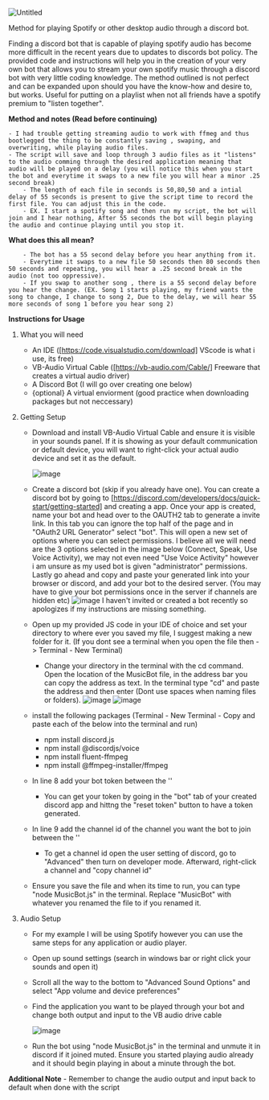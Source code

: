 
![Untitled](https://github.com/user-attachments/assets/3258320d-35c9-40f4-8cf4-e1fe2c37428a)

Method for playing Spotify or other desktop audio through a discord bot.

Finding a discord bot that is capable of playing spotify audio has become more difficult in the recent years due to updates to discords bot policy. The provided code and instructions will help you in the creation of your very own bot that allows you to stream your own spotify music through a discord bot with very little coding knowledge. The method outlined is not perfect and can be expanded upon should you have the know-how and desire to, but works. Useful for putting on a playlist when not all friends have a spotify premium to "listen together".

**Method and notes (Read before continuing)**

    - I had trouble getting streaming audio to work with ffmeg and thus bootlegged the thing to be constantly saving , swaping, and overwriting, while playing audio files.
    - The script will save and loop through 3 audio files as it "listens" to the audio comming through the desired application meaning that audio will be played on a delay (you will notice this when you start the bot and everytime it swaps to a new file you will hear a minor .25 second break)
        - The length of each file in seconds is 50,80,50 and a intial delay of 55 seconds is present to give the script time to record the first file. You can adjust this in the code.
        - EX. I start a spotify song and then run my script, the bot will join and I hear nothing, After 55 seconds the bot will begin playing the audio and continue playing until you stop it.
        
**What does this all mean?**

        - The bot has a 55 second delay before you hear anything from it. 
        - Everytime it swaps to a new file 50 seconds then 80 seconds then 50 seconds and repeating, you will hear a .25 second break in the audio (not too oppressive). 
        - If you swap to another song , there is a 55 second delay before you hear the change. (EX. Song 1 starts playing, my friend wants the song to change, I change to song 2, Due to the delay, we will hear 55 more seconds of song 1 before you hear song 2)

**Instructions for Usage**
1. What you will need
    - An IDE ([https://code.visualstudio.com/download] VScode is what i use, its free)
    - VB-Audio Virtual Cable ([https://vb-audio.com/Cable/] Freeware that creates a virtual audio driver)
    - A Discord Bot (I will go over creating one below)
    - {optional} A virtual enviorment (good practice when downloading packages but not neccessary)
  
2. Getting Setup

    - Download and install VB-Audio Virtual Cable and ensure it is visible in your sounds panel. If it is showing as your default communication or default device, you will want to right-click your actual audio device and set it as the default. 

        ![image](https://github.com/user-attachments/assets/2a04e78c-8a41-4790-b29e-b37685e6f168)

    - Create a discord bot (skip if you already have one). You can create a discord bot by going to [https://discord.com/developers/docs/quick-start/getting-started] and creating a app. Once your app is created, name your bot and head over to the OAUTH2 tab to generate a invite link. In this tab you can ignore the top half of the page and in "OAuth2 URL Generator" select "bot". This will open a new set of options where you can select permissions. I believe all we will need are the 3 options selected in the image below (Connect, Speak, Use Voice Activity), we may not even need "Use Voice Activity" however i am unsure as my used bot is given "administrator" permissions. Lastly go ahead and copy and paste your generated link into your browser or discord, and add your bot to the desired server. (You may have to give your bot permissions once in the server if channels are hidden etc) 
        ![image](https://github.com/user-attachments/assets/14561280-e138-4087-ac78-66c694cb7b19)
    I haven't invited or created a bot recently so apologizes if my instructions are missing something.

    - Open up my provided JS code in your IDE of choice and set your directory to where ever you saved my file, I suggest making a new folder for it. (If you dont see a terminal when you open the file then -> Terminal - New Terminal)
      - Change your directory in the terminal with the cd command. Open the location of the MusicBot file, in the address bar you can copy the address as text. In the terminal type "cd" and paste the address and then enter (Dont use spaces when naming files or folders).
       ![image](https://github.com/user-attachments/assets/c1d5a229-8af8-4fca-af9c-bcff65314aad)
       ![image](https://github.com/user-attachments/assets/a3bb047d-c2c7-4174-a2ee-b59969038f35)

    - install the following packages (Terminal - New Terminal - Copy and paste each of the below into the terminal and run)
      - npm install discord.js
      - npm install @discordjs/voice
      - npm install fluent-ffmpeg
      - npm install @ffmpeg-installer/ffmpeg
        
    - In line 8 add your bot token between the ''
      - You can get your token by going in the "bot" tab of your created discord app and hittng the "reset token" button to have a token generated.
    - In line 9 add the channel id of the channel you want the bot to join between the ''
      - To get a channel id open the user setting of discord, go to "Advanced" then turn on developer mode. Afterward, right-click a channel and "copy channel id"
    - Ensure you save the file and when its time to run, you can type "node MusicBot.js" in the terminal. Replace "MusicBot" with whatever you renamed the file to if you renamed it.
  
3. Audio Setup

   - For my example I will be using Spotify however you can use the same steps for any application or audio player.
   - Open up sound settings (search in windows bar or right click your sounds and open it)
   - Scroll all the way to the bottom to "Advanced Sound Options" and select "App volume and device preferences"
   - Find the application you want to be played through your bot and change both output and input to the VB audio drive cable
     
     ![image](https://github.com/user-attachments/assets/7c3996a2-2cf0-4919-8fc9-268017ca20a4)

   - Run the bot using "node MusicBot.js" in the terminal and unmute it in discord if it joined muted. Ensure you started playing audio already and it should begin playing in about a minute through the bot.
  
**Additional Note**
    - Remember to change the audio output and input back to default when done with the script



     
      

    
  
   
      
